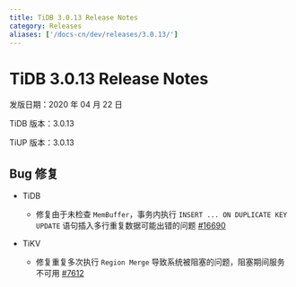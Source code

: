 ```yaml
---
title: TiDB 3.0.13 Release Notes
category: Releases
aliases: ['/docs-cn/dev/releases/3.0.13/']
---
```


# TiDB 3.0.13 Release Notes

发版日期：2020 年 04 月 22 日

TiDB 版本：3.0.13

TiUP 版本：3.0.13

## Bug 修复

+ TiDB

    - 修复由于未检查 `MemBuffer`，事务内执行 `INSERT ... ON DUPLICATE KEY UPDATE` 语句插入多行重复数据可能出错的问题 [#16690](https://github.com/pingcap/tidb/pull/16690)

+ TiKV

    - 修复重复多次执行 `Region Merge` 导致系统被阻塞的问题，阻塞期间服务不可用 [#7612](https://github.com/tikv/tikv/pull/7612)
